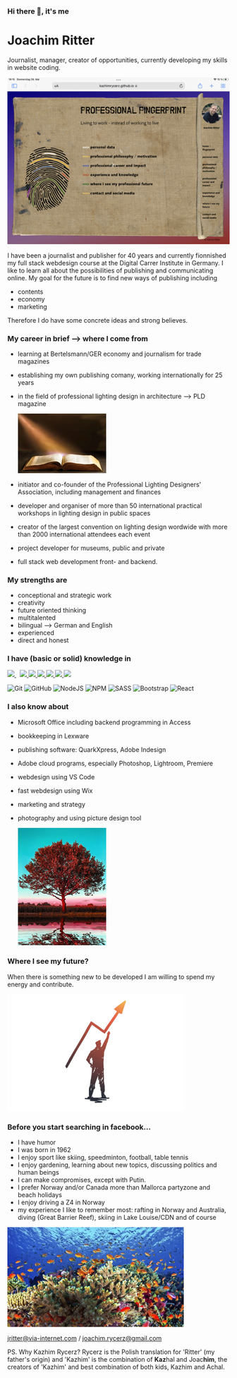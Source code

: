 ### Hi there 👋, it's me

# Joachim Ritter
Journalist, manager, creator of opportunities, currently developing my skills in website coding.

<img src="./fingerprint_homepage.jpg"/>

I have been a journalist and publisher for 40 years and currently fionnished my full stack webdesign course at the Digital Carrer Institute in Germany. I like to learn all about the possibilities of publishing and communicating online. My goal for the future is to find new ways of publishing including 
- contents
- economy
- marketing

Therefore I do have some concrete ideas and strong believes. 

### My career in brief --> where I come from
- learning at Bertelsmann/GER economy and journalism for trade magazines
- establishing my own publishing comany, working internationally for 25 years
- in the field of professional lighting design in architecture --> PLD magazine

    <img src="./buchMitLicht.png" alt="my past I am proud of" width="200"/>

- initiator and co-founder of the Professional Lighting Designers' Association, including management and finances
- developer and organiser of more than 50 international practical workshops in lighting design in public spaces
- creator of the largest convention on lighting design wordwide with more than 2000 international attendees each event
- project developer for museums, public and private
- full stack web development front- and backend.

### My strengths are 
- conceptional and strategic work
- creativity
- future oriented thinking
- multitalented
- bilingual --> German and English
- experienced
- direct and honest


### I have (basic or solid) knowledge in
<p align="left">
    <a style="padding-right:8px;" href="https://nodejs.org" target="_blank"> <img src="https://img.icons8.com/color/48/000000/nodejs.png"/> </a>
    <a href="https://www.w3.org/html/" target="_blank"> <img src="https://img.icons8.com/color/48/000000/html-5.png"/> </a>
    <a href="https://www.w3schools.com/css/" target="_blank"> <img src="https://img.icons8.com/color/48/000000/css3.png"/> </a>
    <a href="https://sass.com" target="_blank"> <img src="https://img.icons8.com/color/48/000000/sass.png"/> </a>
    <a href="https://getbootstrap.com" target="_blank"> <img src="https://img.icons8.com/color/48/000000/bootstrap.png"/> </a>
    <a href="https://developer.mozilla.org/en-US/docs/Web/JavaScript" target="_blank"> <img src="https://img.icons8.com/color/48/000000/javascript.png"/> </a>
    <a href="https://reactjs.org/" target="_blank"> <img src="https://img.icons8.com/color/48/000000/react-native.png"/> </a>
  <!-- <a href="https://icons8.com/icon/74402/mongodb"><img src="https://img.icons8.com/external-tal-revivo-shadow-tal-revivo/38/000000/external-mongodb-a-cross-platform-document-oriented-database-program-logo-shadow-tal-revivo.png"/></a> -->
</p>

![Git](https://img.shields.io/badge/git-%23F05033.svg?style=for-the-badge&logo=git&logoColor=white) ![GitHub](https://img.shields.io/badge/github-%23121011.svg?style=for-the-badge&logo=github&logoColor=white) ![NodeJS](https://img.shields.io/badge/node.js-6DA55F?style=for-the-badge&logo=node.js&logoColor=white) ![NPM](https://img.shields.io/badge/NPM-%23000000.svg?style=for-the-badge&logo=npm&logoColor=white) ![SASS](https://img.shields.io/badge/SASS-hotpink.svg?style=for-the-badge&logo=SASS&logoColor=white) ![Bootstrap](https://img.shields.io/badge/bootstrap-%23563D7C.svg?style=for-the-badge&logo=bootstrap&logoColor=white) ![React](https://img.shields.io/badge/react-%2320232a.svg?style=for-the-badge&logo=react&logoColor=%2361DAFB)



### I also know about
- Microsoft Office including backend programming in Access
- bookkeeping in Lexware
- publishing software: QuarkXpress, Adobe Indesign
- Adobe cloud programs, especially Photoshop, Lightroom, Premiere
- webdesign using VS Code
- fast webdesign using Wix
- marketing and strategy
- photography and using picture design tool

    <img src="./Baum_3.JPG" alt="Tree" width="200"/>

### Where I see my future?
When there is something new to be developed I am willing to spend my energy and contribute.

<img src="./IMG_3292.PNG" alt="success" width="400"/>

### Before you start searching in facebook...
- I have humor
- I was born in 1962
- I enjoy sport like skiing, speedminton, football, table tennis
- I enjoy gardening, learning about new topics, discussing politics and human beings
- I can make compromises, except with Putin.
- I prefer Norway and/or Canada more than Mallorca partyzone and beach holidays
- I enjoy driving a Z4 in Norway
- my experience I like to remember most: rafting in Norway and Australia, diving (Great Barrier Reef), skiing in Lake Louise/CDN and of course
<img src="./media.media.63b331e0-2d25-4204-891d-8eeca9d72f95.16x9_1024.jpg" alt="success" width="400"/>

jritter@via-internet.com / joachim.rycerz@gmail.com

PS. Why Kazhim Rycerz? Rycerz is the Polish translation for 'Ritter' (my father's origin) and 'Kazhim' is the combination of **Kaz**hal and Joac**him**, the creators of 'Kazhim' and best combination of both kids, Kazhim and Achal.
